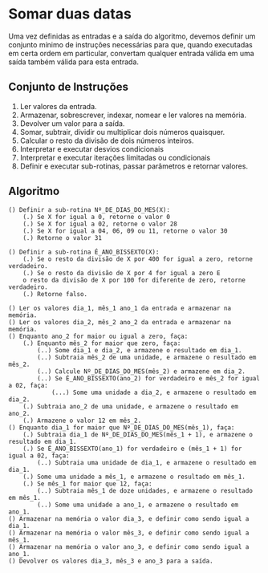 # Somar duas datas #
Uma vez definidas as entradas e a saída do algoritmo, devemos definir um conjunto mínimo de instruções necessárias para que, quando executadas em certa ordem em particular, convertam qualquer entrada válida em uma saída também válida para esta entrada.

## Conjunto de Instruções #
1. Ler valores da entrada.
2. Armazenar, sobrescrever, indexar, nomear e ler valores na memória.
3. Devolver um valor para a saída.
4. Somar, subtrair, dividir ou multiplicar dois números quaisquer.
5. Calcular o resto da divisão de dois números inteiros.
6. Interpretar e executar desvios condicionais
7. Interpretar e executar iterações limitadas ou condicionais
8. Definir e executar sub-rotinas, passar parâmetros e retornar valores.



## Algoritmo #

```
() Definir a sub-rotina Nº_DE_DIAS_DO_MES(X):
    (.) Se X for igual a 0, retorne o valor 0
    (.) Se X for igual a 02, retorne o valor 28
    (.) Se X for igual a 04, 06, 09 ou 11, retorne o valor 30
    (.) Retorne o valor 31

() Definir a sub-rotina É_ANO_BISSEXTO(X):
    (.) Se o resto da divisão de X por 400 for igual a zero, retorne verdadeiro.
    (.) Se o resto da divisão de X por 4 for igual a zero E  
    o resto da divisão de X por 100 for diferente de zero, retorne verdadeiro.
    (.) Retorne falso.

() Ler os valores dia_1, mês_1 ano_1 da entrada e armazenar na memória.
() Ler os valores dia_2, mês_2 ano_2 da entrada e armazenar na memória.
() Enquanto ano_2 for maior ou igual a zero, faça:
    (.) Enquanto mês_2 for maior que zero, faça:
        (..) Some dia_1 e dia_2, e armazene o resultado em dia_1.
        (..) Subtraia mês_2 de uma unidade, e armazene o resultado em mês_2.
        (..) Calcule Nº_DE_DIAS_DO_MES(mês_2) e armazene em dia_2.
        (..) Se É_ANO_BISSEXTO(ano_2) for verdadeiro e mês_2 for igual a 02, faça:
            (...) Some uma unidade a dia_2, e armazene o resultado em dia_2.
    (.) Subtraia ano_2 de uma unidade, e armazene o resultado em ano_2.
    (.) Armazene o valor 12 em mês_2.
() Enquanto dia_1 for maior que Nº_DE_DIAS_DO_MES(mês_1), faça:
    (.) Subtraia dia_1 de Nº_DE_DIAS_DO_MES(mês_1 + 1), e armazene o resultado em dia_1.
    (.) Se É_ANO_BISSEXTO(ano_1) for verdadeiro e (mês_1 + 1) for igual a 02, faça:
        (..) Subtraia uma unidade de dia_1, e armazene o resultado em dia_1.
    (.) Some uma unidade a mês_1, e armazene o resultado em mês_1.
    (.) Se mês_1 for maior que 12, faça:
        (..) Subtraia mês_1 de doze unidades, e armazene o resultado em mês_1.
        (..) Some uma unidade a ano_1, e armazene o resultado em ano_1.
() Armazenar na memória o valor dia_3, e definir como sendo igual a dia_1.
() Armazenar na memória o valor mês_3, e definir como sendo igual a mês_1.
() Armazenar na memória o valor ano_3, e definir como sendo igual a ano_1.
() Devolver os valores dia_3, mês_3 e ano_3 para a saída.
```

